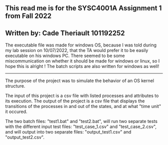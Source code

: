 ## This read me is for the SYSC4001A Assignment 1 from Fall 2022

## Written by: Cade Theriault 101192252

The executable file was made for windows OS, because I was told during my lab session on 10/07/2022,
that the TA would prefer it to be easily executable on his windows PC. There seemed to be some
miscommunication on whether it should be made for windows or linux, so I hope this is alright !
The batch scripts are also written for windows as well!

-----
The purpose of the project was to simulate the behavior of an OS kernel structure.

The input of this project is a csv file with listed processes and attributes to its execution.
The output of the project is a csv file that displays the transitions of the processes in and out
of the states, and at what "time unit" it occured.

The two batch files: "test1.bat" and "test2.bat", will run two separate tests with the different
input test files: "test_case_1.csv" and "test_case_2.csv", and will output into two separate files:
"output_test1.csv" and "output_test2.csv".